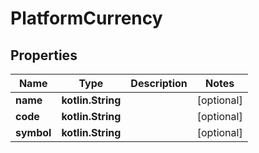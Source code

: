 
# PlatformCurrency

## Properties
Name | Type | Description | Notes
------------ | ------------- | ------------- | -------------
**name** | **kotlin.String** |  |  [optional]
**code** | **kotlin.String** |  |  [optional]
**symbol** | **kotlin.String** |  |  [optional]




